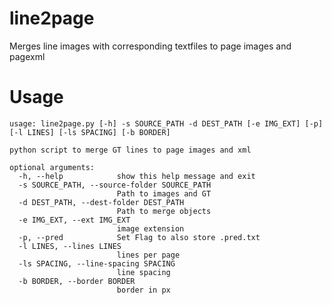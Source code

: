 # line2page
Merges line images with corresponding textfiles to page images and pagexml

# Usage

```python3 line2page.py -h                                         
usage: line2page.py [-h] -s SOURCE_PATH -d DEST_PATH [-e IMG_EXT] [-p] [-l LINES] [-ls SPACING] [-b BORDER]

python script to merge GT lines to page images and xml

optional arguments:
  -h, --help            show this help message and exit
  -s SOURCE_PATH, --source-folder SOURCE_PATH
                        Path to images and GT
  -d DEST_PATH, --dest-folder DEST_PATH
                        Path to merge objects
  -e IMG_EXT, --ext IMG_EXT
                        image extension
  -p, --pred            Set Flag to also store .pred.txt
  -l LINES, --lines LINES
                        lines per page
  -ls SPACING, --line-spacing SPACING
                        line spacing
  -b BORDER, --border BORDER
                        border in px
```
